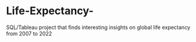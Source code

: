 # Life-Expectancy-
SQL/Tableau project that finds interesting insights on global life expectancy from 2007 to 2022
